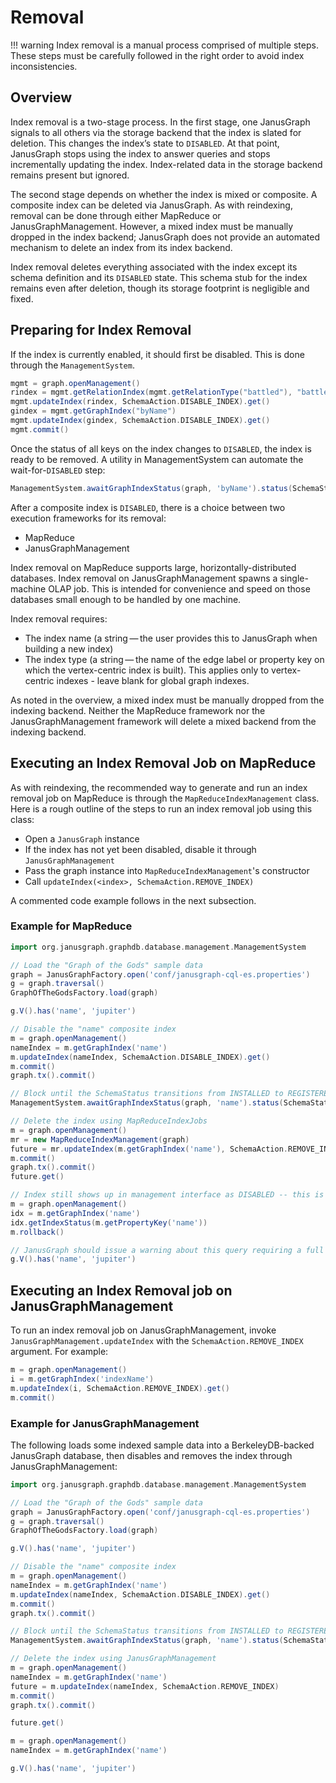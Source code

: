 # Removal

!!! warning
    Index removal is a manual process comprised of multiple steps. These
    steps must be carefully followed in the right order to avoid index
    inconsistencies.

## Overview

Index removal is a two-stage process. In the first stage, one JanusGraph
signals to all others via the storage backend that the index is slated
for deletion. This changes the index’s state to `DISABLED`. At that
point, JanusGraph stops using the index to answer queries and stops
incrementally updating the index. Index-related data in the storage
backend remains present but ignored.

The second stage depends on whether the index is mixed or composite. A
composite index can be deleted via JanusGraph. As with reindexing,
removal can be done through either MapReduce or JanusGraphManagement.
However, a mixed index must be manually dropped in the index backend;
JanusGraph does not provide an automated mechanism to delete an index
from its index backend.

Index removal deletes everything associated with the index except its
schema definition and its `DISABLED` state. This schema stub for the
index remains even after deletion, though its storage footprint is
negligible and fixed.

## Preparing for Index Removal

If the index is currently enabled, it should first be disabled. This is
done through the `ManagementSystem`.
```groovy
mgmt = graph.openManagement()
rindex = mgmt.getRelationIndex(mgmt.getRelationType("battled"), "battlesByTime")
mgmt.updateIndex(rindex, SchemaAction.DISABLE_INDEX).get()
gindex = mgmt.getGraphIndex("byName")
mgmt.updateIndex(gindex, SchemaAction.DISABLE_INDEX).get()
mgmt.commit()
```

Once the status of all keys on the index changes to `DISABLED`, the
index is ready to be removed. A utility in ManagementSystem can automate
the wait-for-`DISABLED` step:
```groovy
ManagementSystem.awaitGraphIndexStatus(graph, 'byName').status(SchemaStatus.DISABLED).call()
```

After a composite index is `DISABLED`, there is a choice between two
execution frameworks for its removal:

-   MapReduce
-   JanusGraphManagement

Index removal on MapReduce supports large, horizontally-distributed
databases. Index removal on JanusGraphManagement spawns a single-machine
OLAP job. This is intended for convenience and speed on those databases
small enough to be handled by one machine.

Index removal requires:

-   The index name (a string — the user provides this to JanusGraph when
    building a new index)
-   The index type (a string — the name of the edge label or property
    key on which the vertex-centric index is built). This applies only
    to vertex-centric indexes - leave blank for global graph indexes.

As noted in the overview, a mixed index must be manually dropped from
the indexing backend. Neither the MapReduce framework nor the
JanusGraphManagement framework will delete a mixed backend from the
indexing backend.

## Executing an Index Removal Job on MapReduce

As with reindexing, the recommended way to generate and run an index
removal job on MapReduce is through the `MapReduceIndexManagement`
class. Here is a rough outline of the steps to run an index removal job
using this class:

- Open a `JanusGraph` instance
- If the index has not yet been disabled, disable it through `JanusGraphManagement`
- Pass the graph instance into `MapReduceIndexManagement`'s constructor
- Call `updateIndex(<index>, SchemaAction.REMOVE_INDEX)`

A commented code example follows in the next subsection.

### Example for MapReduce

```groovy
import org.janusgraph.graphdb.database.management.ManagementSystem

// Load the "Graph of the Gods" sample data
graph = JanusGraphFactory.open('conf/janusgraph-cql-es.properties')
g = graph.traversal()
GraphOfTheGodsFactory.load(graph)

g.V().has('name', 'jupiter')

// Disable the "name" composite index
m = graph.openManagement()
nameIndex = m.getGraphIndex('name')
m.updateIndex(nameIndex, SchemaAction.DISABLE_INDEX).get()
m.commit()
graph.tx().commit()

// Block until the SchemaStatus transitions from INSTALLED to REGISTERED
ManagementSystem.awaitGraphIndexStatus(graph, 'name').status(SchemaStatus.DISABLED).call()

// Delete the index using MapReduceIndexJobs
m = graph.openManagement()
mr = new MapReduceIndexManagement(graph)
future = mr.updateIndex(m.getGraphIndex('name'), SchemaAction.REMOVE_INDEX)
m.commit()
graph.tx().commit()
future.get()

// Index still shows up in management interface as DISABLED -- this is normal
m = graph.openManagement()
idx = m.getGraphIndex('name')
idx.getIndexStatus(m.getPropertyKey('name'))
m.rollback()

// JanusGraph should issue a warning about this query requiring a full scan
g.V().has('name', 'jupiter')
```

## Executing an Index Removal job on JanusGraphManagement

To run an index removal job on JanusGraphManagement, invoke
`JanusGraphManagement.updateIndex` with the `SchemaAction.REMOVE_INDEX`
argument. For example:
```groovy
m = graph.openManagement()
i = m.getGraphIndex('indexName')
m.updateIndex(i, SchemaAction.REMOVE_INDEX).get()
m.commit()
```

### Example for JanusGraphManagement

The following loads some indexed sample data into a BerkeleyDB-backed
JanusGraph database, then disables and removes the index through
JanusGraphManagement:
```groovy
import org.janusgraph.graphdb.database.management.ManagementSystem

// Load the "Graph of the Gods" sample data
graph = JanusGraphFactory.open('conf/janusgraph-cql-es.properties')
g = graph.traversal()
GraphOfTheGodsFactory.load(graph)

g.V().has('name', 'jupiter')

// Disable the "name" composite index
m = graph.openManagement()
nameIndex = m.getGraphIndex('name')
m.updateIndex(nameIndex, SchemaAction.DISABLE_INDEX).get()
m.commit()
graph.tx().commit()

// Block until the SchemaStatus transitions from INSTALLED to REGISTERED
ManagementSystem.awaitGraphIndexStatus(graph, 'name').status(SchemaStatus.DISABLED).call()

// Delete the index using JanusGraphManagement
m = graph.openManagement()
nameIndex = m.getGraphIndex('name')
future = m.updateIndex(nameIndex, SchemaAction.REMOVE_INDEX)
m.commit()
graph.tx().commit()

future.get()

m = graph.openManagement()
nameIndex = m.getGraphIndex('name')

g.V().has('name', 'jupiter')
```
